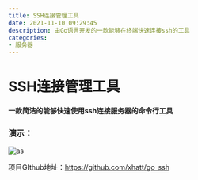 ```yaml
---
title: SSH连接管理工具
date: 2021-11-10 09:29:45
description: 由Go语言开发的一款能够在终端快速连接ssh的工具
categories:
- 服务器
---
```

# SSH连接管理工具

#### 一款简洁的能够快速使用ssh连接服务器的命令行工具

### 演示：

![as](https://github.com/xhatt/go_ssh/blob/main/screenshot/demo.gif?raw=true)

项目GIthub地址：https://github.com/xhatt/go_ssh
